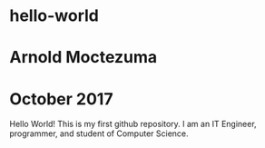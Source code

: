 # hello-world
# Arnold Moctezuma
# October 2017

Hello World!
This is my first github repository. 
I am an IT Engineer, programmer, and student of Computer Science.
